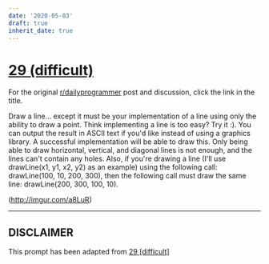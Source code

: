 ```yaml
---
date: '2020-05-03'
draft: true
inherit_date: true
---
```


# [29 (difficult)](https://www.reddit.com/r/dailyprogrammer/comments/r8a7x/3222012_challenge_29_difficult/)

For the original [r/dailyprogrammer](https://www.reddit.com/r/dailyprogrammer/) post and discussion, click the link in the title.

Draw a line... except it must be your implementation of a line using only the ability to draw a point.  Think implementing a line is too easy?  Try it :).  You can output the result in ASCII text if you'd like instead of using a graphics library.  A successful implementation will be able to draw this.  Only being able to draw horizontal, vertical, and diagonal lines is not enough, and the lines can't contain any holes.  Also, if you're drawing a line (I'll use drawLine(x1, y1, x2, y2) as an example) using the following call:  drawLine(100, 10, 200, 300), then the following call must draw the same line:  drawLine(200, 300, 100, 10).

(http://imgur.com/a8LuR)

----
## **DISCLAIMER**
This prompt has been adapted from [29 [difficult]](https://www.reddit.com/r/dailyprogrammer/comments/r8a7x/3222012_challenge_29_difficult/
)
